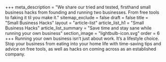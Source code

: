 +++
meta_description = "We share our tried and tested, firsthand small business hacks from founding and running two businesses. From free tools to faking it til you make it."
sitemap_exclude = false
draft = false
title = "Small Business Hacks"
layout = "article-list"
article_list_h1 = "Small Business Hacks"
article_list_summary = "Save time and stay sane while running your own business"
section_image = "lightbulb-icon.svg"
order = 6
+++
Running your own business isn’t just about work. It’s a lifestyle choice. Stop your business from eating into your home life with time-saving tips and advice on free tools, as well as hacks on coming across as an established company.
